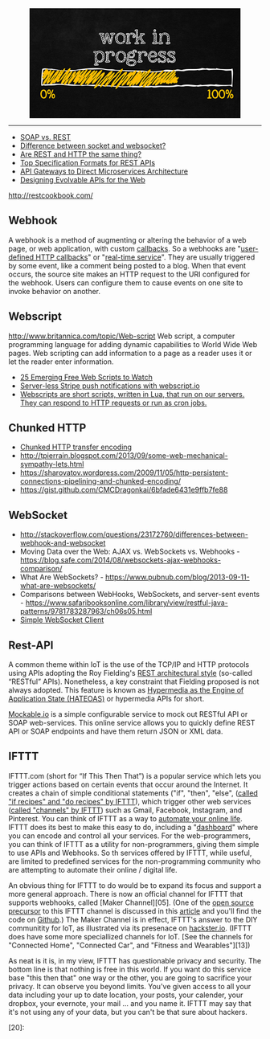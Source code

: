 <!--
Maintainer:   jeffskinnerbox@yahoo.com / www.jeffskinnerbox.me
Version:      0.0.0
-->


<div align="center">
<img src="https://raw.githubusercontent.com/jeffskinnerbox/blog/main/content/images/banners-bkgrds/work-in-progress.jpg" title="These materials require additional work and are not ready for general use." align="center" width=420px height=219px>
</div>


-----




* [SOAP vs. REST](http://nordicapis.com/rest-vs-soap-nordic-apis-infographic-comparison/)
* [Difference between socket and websocket?](http://stackoverflow.com/questions/4973622/difference-between-socket-and-websocket)
* [Are REST and HTTP the same thing?](http://restcookbook.com/Miscellaneous/rest-and-http/)
* [Top Specification Formats for REST APIs](http://nordicapis.com/top-specification-formats-for-rest-apis/)
* [API Gateways to Direct Microservices Architecture](http://nordicapis.com/api-gateways-direct-microservices-architecture/)
* [Designing Evolvable APIs for the Web](http://nordicapis.com/designing-evolvable-apis-for-the-web-formats/)

http://restcookbook.com/



## Webhook
[!webhook_logo]:http://blog.formstack.com/wp-content/uploads/2010/08/webhooks_logo-150x150.png
A webhook is a method of augmenting or altering the behavior of a web page,
or web application, with custom [callbacks][01].
So a webhooks are "[user-defined HTTP callbacks][03]" or "[real-time service][02]".
They are usually triggered by some event, like a comment being posted to a blog.
When that event occurs, the source site makes an HTTP request to the URI configured for the webhook.
Users can configure them to cause events on one site to invoke behavior on another.

## Webscript
http://www.britannica.com/topic/Web-script
Web script, a computer programming language for adding dynamic capabilities to World Wide Web pages.
Web scripting can add information to a page as a reader uses it or
let the reader enter information.

* [25 Emerging Free Web Scripts to Watch](http://www.hotscripts.com/blog/emerging-scripts/)
* [Server-less Stripe push notifications with webscript.io](http://coovtech.com/posts/push-with-web-script/)
* [Webscripts are short scripts, written in Lua, that run on our servers. They can respond to HTTP requests or run as cron jobs.](https://www.webscript.io/)

## Chunked HTTP
* [Chunked HTTP transfer encoding](http://martin.swende.se/blog/HTTPChunked.html)
* http://tpierrain.blogspot.com/2013/09/some-web-mechanical-sympathy-lets.html
* https://sharovatov.wordpress.com/2009/11/05/http-persistent-connections-pipelining-and-chunked-encoding/
* https://gist.github.com/CMCDragonkai/6bfade6431e9ffb7fe88


## WebSocket
[!websocket_logo]:http://www.appelsiini.net/demo/websocket/img/HTML5_Connectivity_512.png
* http://stackoverflow.com/questions/23172760/differences-between-webhook-and-websocket
* Moving Data over the Web: AJAX vs. WebSockets vs. Webhooks - https://blog.safe.com/2014/08/websockets-ajax-webhooks-comparison/
* What Are WebSockets? - https://www.pubnub.com/blog/2013-09-11-what-are-websockets/
* Comparisons between WebHooks, WebSockets, and server-sent events - https://www.safaribooksonline.com/library/view/restful-java-patterns/9781783287963/ch06s05.html
* [Simple WebSocket Client](https://chrome.google.com/webstore/detail/simple-websocket-client/pfdhoblngboilpfeibdedpjgfnlcodoo?hl=en)

## Rest-API
[!rest_api_logo]:http://static1.squarespace.com/static/5269a9bce4b07233cf8781fe/544eb6abe4b053b088f7237a/55770f60e4b09224e9c7619a/1433866080885/rest-api.png
A common theme within IoT is the use of the TCP/IP and HTTP protocols using
APIs adopting the Roy Fielding's [REST architectural style][16] (so-called “RESTful” APIs).
Nonetheless, a key constraint that Fielding proposed is not always adopted.
This feature is known as [Hypermedia as the Engine of Application State (HATEOAS)][17]
or hypermedia APIs for short.

[Mockable.io](https://www.mockable.io/#)
is a simple configurable service to mock out RESTful API or SOAP web-services.
This online service allows you to quickly define REST API or SOAP endpoints and have them return JSON or XML data.

## IFTTT
[!ifttt_logo]:http://marketingland.com/wp-content/ml-loads/2012/09/ifttt-logo.jpg
IFTTT.com (short for “If This Then That”)
is a popular service which lets you trigger actions
based on certain events that occur around the Internet.
It creates a chain of simple conditional statements ("if", "then", "else",
([called "if recipes" and "do recipes" by IFTTT][10]),
which trigger other web services ([called "channels" by IFTTT][11])
such as Gmail, Facebook, Instagram, and Pinterest.
You can think of IFTTT as a way to [automate your online life][04].
IFTTT does its best to make  this easy to do, including a
"[dashboard][11]" where you can encode and control all your services.
For the web-programmers, you can think of IFTTT as a utility for non-programmers,
giving them simple to use APIs and Webhooks.
So th services offered by IFTTT, while useful,
are limited to predefined services for the non-programming community
who are attempting to automate their online / digital life.

An obvious thing for IFTTT to do would be to expand its focus
and support a more general approach.
There is now an official channel for IFTTT that supports webhooks,
called [Maker Channel][05].
(One of the [open source precursor][07] to this IFTTT channel is discussed in this [article][06]
and you'll find the code on [Github][08].)
The Maker Channel is in effect, IFTTT's answer to the DIY communitity for IoT,
as illustrated via its presenace on [hackster.io][09].
(IFTTT does have some more speciallized channels for IoT.
[See the channels for "Connected Home", "Connected Car", and "Fitness and Wearables"][13])

As neat is it is, in my view,
IFTTT has questionable privacy and security.
The bottom line is that nothing is free in this world.
If you want do this service base "this then that" one way or the other,
you are going to sacrifice your privacy.
It can observe you beyond limits.
You've given access to all your data including your up to
date location, your posts, your calender, your dropbox, your evernote, your mail ... and you name it.
IFTTT may say that it's not using any of your data,
but you can't be that sure about hackers.



[01]:https://en.wikipedia.org/wiki/Callback_(computer_programming)
[02]:http://culttt.com/2014/01/22/webhooks/
[03]:http://timothyfitz.com/2009/02/09/what-webhooks-are-and-why-you-should-care/
[04]:
[05]:https://ifttt.com/maker
[06]:https://www.marcus-povey.co.uk/2012/11/07/using-webhooks-with-ifttt-com/
[07]:https://captnemo.in/ifttt-webhook/
[08]:https://github.com/mapkyca/ifttt-webhook
[09]:https://www.hackster.io/ifttt/projects
[10]:https://ifttt.com/wtf
[11]:http://www.pocket-lint.com/news/130082-ifttt-explained-how-does-it-work-and-what-are-the-new-do-apps
[12]:
[13]:https://ifttt.com/channels
[14]:
[15]:
[16]:http://www.ics.uci.edu/~fielding/pubs/dissertation/top.htm
[17]:http://restcookbook.com/Basics/hateoas/
[18]:
[19]:
[20]:


